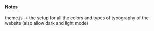 #### Notes

theme.js -> the setup for all the colors and types of typography of the website
(also allow dark and light mode)